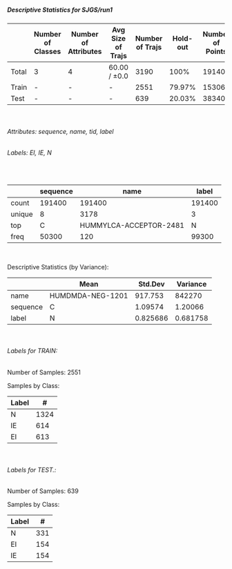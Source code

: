 ##### Descriptive Statistics for SJGS/run1 
  
  
 |       |   Number of Classes |   Number of Attributes |   Avg Size of Trajs |   Number of Trajs | Hold-out   |   Number of Points |   Longest Size |   Shortest Size |
|-------|---------------------|------------------------|---------------------|-------------------|------------|--------------------|----------------|-----------------|
| Total | 3                   | 4                      | 60.00 / ±0.0        | 3190              | 100%       |             191400 |             60 |              60 |
| Train | -                   | -                      | -                   | 2551              | 79.97%     |             153060 |             60 |              60 |
| Test  | -                   | -                      | -                   | 639               | 20.03%     |              38340 |             60 |              60 | 
  
 &nbsp; 
  
 ###### Attributes: sequence, name, tid, label 
  
  
 ###### Labels: EI, IE, N 
  
 &nbsp; 
  
 |        | sequence   | name                   | label   |
|--------|------------|------------------------|---------|
| count  | 191400     | 191400                 | 191400  |
| unique | 8          | 3178                   | 3       |
| top    | C          | HUMMYLCA-ACCEPTOR-2481 | N       |
| freq   | 50300      | 120                    | 99300   | 
  
 &nbsp; 
  
 Descriptive Statistics (by Variance):  
  
  
 |          | Mean             |    Std.Dev |      Variance |
|----------|------------------|------------|---------------|
| name     | HUMDMDA-NEG-1201 | 917.753    | 842270        |
| sequence | C                |   1.09574  |      1.20066  |
| label    | N                |   0.825686 |      0.681758 | 
  
 &nbsp; 
  
 ###### Labels for TRAIN: 
  
  
 Number of Samples: 2551
Samples by Class:
| Label   |    # |
|---------|------|
| N       | 1324 |
| IE      |  614 |
| EI      |  613 | 
  
 &nbsp; 
  
 ###### Labels for TEST.: 
  
  
 Number of Samples: 639
Samples by Class:
| Label   |   # |
|---------|-----|
| N       | 331 |
| EI      | 154 |
| IE      | 154 | 
  
 &nbsp; 
  
 